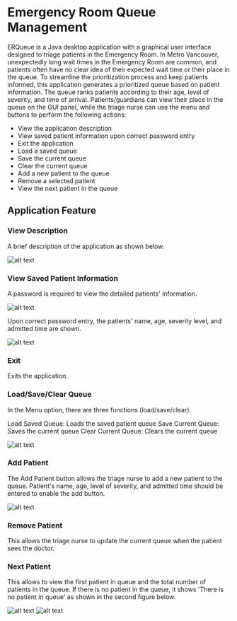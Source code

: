 # Emergency Room Queue Management

ERQueue is a Java desktop application with a graphical user interface designed to triage patients in the Emergency Room. 
In Metro Vancouver, unexpectedly long wait times in the Emergency Room are common, 
and patients often have no clear idea of their expected wait time or their place in the queue. 
To streamline the prioritization process and keep patients informed, 
this application generates a prioritized queue based on patient information. 
The queue ranks patients according to their age, level of severity, and time of arrival.
Patients/guardians can view their place in the queue on the GUI panel, 
while the triage nurse can use the menu and buttons to perform the following actions:

* View the application description
* View saved patient information upon correct password entry
* Exit the application
* Load a saved queue
* Save the current queue
* Clear the current queue
* Add a new patient to the queue
* Remove a selected patient
* View the next patient in the queue

## Application Feature
### View Description
A brief description of the application as shown below.

![alt text](/src/main/ui/images/description.png)
### View Saved Patient Information
A password is required to view the detailed patients' information.

![alt text](/src/main/ui/images/password.png)

Upon correct password entry, the patients' name, age, severity level, and admitted time are shown.

![alt text](/src/main/ui/images/patientInfo.png)
### Exit
Exits the application.
### Load/Save/Clear Queue
In the Menu option, there are three functions (load/save/clear).

Load Saved Queue: Loads the saved patient queue
Save Current Queue: Saves the current queue
Clear Current Queue: Clears the current queue

![alt text](/src/main/ui/images/menu.png)
### Add Patient
The Add Patient button allows the triage nurse to add a new patient to the queue.
Patient's name, age, level of severity, and admitted time should be entered to enable the add button.

![alt text](/src/main/ui/images/addPatient.png)
### Remove Patient
This allows the triage nurse to update the current queue when the patient sees the doctor.
### Next Patient
This allows to view the first patient in queue and the total number of patients in the queue.
If there is no patient in the queue, it shows 'There is no patient in queue' as shown in the second figure below.

![alt text](/src/main/ui/images/nextPatient.png)
![alt text](/src/main/ui/images/noPatient.png)

